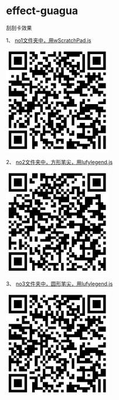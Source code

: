 # effect-guagua

刮刮卡效果

1、
[no1文件夹中，用wScratchPad.js](http://iq9891.github.io/effect-guagua/no1/)

[![no1文件夹中，用wScratchPad.js](code1.png)](http://iq9891.github.io/effect-guagua/no1/)

2、
[no2文件夹中，方形笔尖，用lufylegend.js](http://iq9891.github.io/effect-guagua/no2/)

[![no2文件夹中，方形笔尖，用lufylegend.js](code2.png)](http://iq9891.github.io/effect-guagua/no2/)

3、
[no3文件夹中，圆形笔尖，用lufylegend.js](http://iq9891.github.io/effect-guagua/no3/)

[![no3文件夹中，圆形笔尖，用lufylegend.js](code3.png)](http://iq9891.github.io/effect-guagua/no3/)
